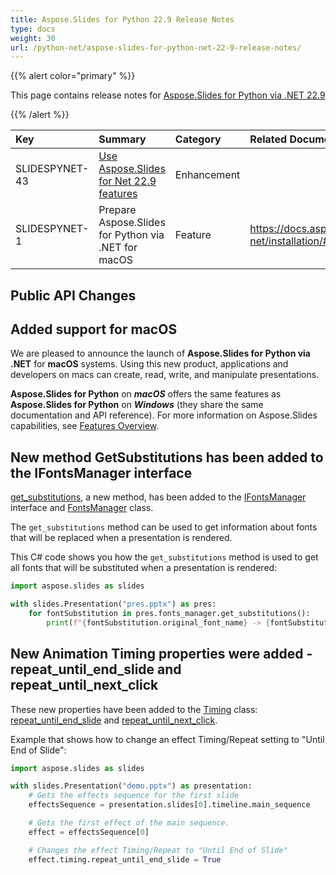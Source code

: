 ```yaml
---
title: Aspose.Slides for Python 22.9 Release Notes
type: docs
weight: 30
url: /python-net/aspose-slides-for-python-net-22-9-release-notes/
---
```


{{% alert color="primary" %}} 

This page contains release notes for [Aspose.Slides for Python via .NET 22.9](https://pypi.org/project/Aspose.Slides/22.9/)

{{% /alert %}} 

|**Key**|**Summary**|**Category**|**Related Documentation**|
| :- | :- | :- | :- |
|SLIDESPYNET-43|[Use Aspose.Slides for Net 22.9 features](/slides/net/aspose-slides-for-net-22-9-release-notes/)|Enhancement| |
|SLIDESPYNET-1| Prepare Aspose.Slides for Python via .NET for macOS | Feature | https://docs.aspose.com/slides/python-net/installation/#macos |


## Public API Changes ##

## Added support for macOS
We are pleased to announce the launch of **Aspose.Slides for Python via .NET** for **macOS** systems. Using this new product, applications and developers on macs can create, read, write, and manipulate presentations.

**Aspose.Slides for Python** on ***macOS*** offers the same features as **Aspose.Slides for Python** on ***Windows*** (they share the same documentation and API reference). For more information on Aspose.Slides capabilities, see [Features Overview](https://docs.aspose.com/slides/python-net/features-overview/).

## New method GetSubstitutions has been added to the IFontsManager interface ##

[get_substitutions](https://reference.aspose.com/slides/python-net/aspose.slides/ifontsmanager/), a new method, has been added to the [IFontsManager](https://reference.aspose.com/slides/python-net/aspose.slides/ifontsmanager) interface and [FontsManager](https://reference.aspose.com/slides/python-net/aspose.slides/fontsmanager/) class.

The `get_substitutions` method can be used to get information about fonts that will be replaced when a presentation is rendered.

This C# code shows you how the `get_substitutions` method is used to get all fonts that will be substituted when a presentation is rendered:

``` python
import aspose.slides as slides

with slides.Presentation("pres.pptx") as pres:
    for fontSubstitution in pres.fonts_manager.get_substitutions():
        print(f"{fontSubstitution.original_font_name} -> {fontSubstitution.substituted_font_name}")

```

## New Animation Timing properties were added - repeat_until_end_slide and repeat_until_next_click ##

These new properties have been added to the [Timing](https://reference.aspose.com/slides/python-net/aspose.slides.animation/timing/) class: [repeat_until_end_slide](https://reference.aspose.com/slides/python-net/aspose.slides.animation/timing/) and [repeat_until_next_click](https://reference.aspose.com/slides/python-net/aspose.slides.animation/timing/).


Example that shows how to change an effect Timing/Repeat setting to "Until End of Slide":

``` python
import aspose.slides as slides

with slides.Presentation("demo.pptx") as presentation:
    # Gets the effects sequence for the first slide
    effectsSequence = presentation.slides[0].timeline.main_sequence

    # Gets the first effect of the main sequence.
    effect = effectsSequence[0]

    # Changes the effect Timing/Repeat to "Until End of Slide"
    effect.timing.repeat_until_end_slide = True
```